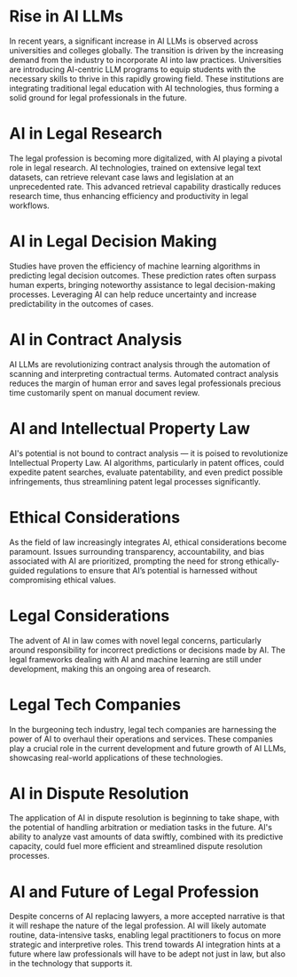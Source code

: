 # Rise in AI LLMs

In recent years, a significant increase in AI LLMs is observed across universities and colleges globally. The transition is driven by the increasing demand from the industry to incorporate AI into law practices. Universities are introducing AI-centric LLM programs to equip students with the necessary skills to thrive in this rapidly growing field. These institutions are integrating traditional legal education with AI technologies, thus forming a solid ground for legal professionals in the future.

# AI in Legal Research

The legal profession is becoming more digitalized, with AI playing a pivotal role in legal research. AI technologies, trained on extensive legal text datasets, can retrieve relevant case laws and legislation at an unprecedented rate. This advanced retrieval capability drastically reduces research time, thus enhancing efficiency and productivity in legal workflows.

# AI in Legal Decision Making

Studies have proven the efficiency of machine learning algorithms in predicting legal decision outcomes. These prediction rates often surpass human experts, bringing noteworthy assistance to legal decision-making processes. Leveraging AI can help reduce uncertainty and increase predictability in the outcomes of cases.

# AI in Contract Analysis

AI LLMs are revolutionizing contract analysis through the automation of scanning and interpreting contractual terms. Automated contract analysis reduces the margin of human error and saves legal professionals precious time customarily spent on manual document review.

# AI and Intellectual Property Law

AI's potential is not bound to contract analysis — it is poised to revolutionize Intellectual Property Law. AI algorithms, particularly in patent offices, could expedite patent searches, evaluate patentability, and even predict possible infringements, thus streamlining patent legal processes significantly.

# Ethical Considerations

As the field of law increasingly integrates AI, ethical considerations become paramount. Issues surrounding transparency, accountability, and bias associated with AI are prioritized, prompting the need for strong ethically-guided regulations to ensure that AI’s potential is harnessed without compromising ethical values.

# Legal Considerations

The advent of AI in law comes with novel legal concerns, particularly around responsibility for incorrect predictions or decisions made by AI. The legal frameworks dealing with AI and machine learning are still under development, making this an ongoing area of research. 

# Legal Tech Companies

In the burgeoning tech industry, legal tech companies are harnessing the power of AI to overhaul their operations and services. These companies play a crucial role in the current development and future growth of AI LLMs, showcasing real-world applications of these technologies.

# AI in Dispute Resolution

The application of AI in dispute resolution is beginning to take shape, with the potential of handling arbitration or mediation tasks in the future. AI's ability to analyze vast amounts of data swiftly, combined with its predictive capacity, could fuel more efficient and streamlined dispute resolution processes.

# AI and Future of Legal Profession

Despite concerns of AI replacing lawyers, a more accepted narrative is that it will reshape the nature of the legal profession. AI will likely automate routine, data-intensive tasks, enabling legal practitioners to focus on more strategic and interpretive roles. This trend towards AI integration hints at a future where law professionals will have to be adept not just in law, but also in the technology that supports it.